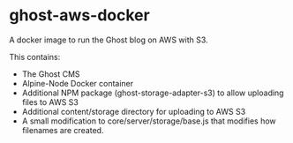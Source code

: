 # ghost-aws-docker
A docker image to run the Ghost blog on AWS with S3.

This contains:

* The Ghost CMS
* Alpine-Node Docker container
* Additional NPM package (ghost-storage-adapter-s3) to allow uploading files to AWS S3
* Additional content/storage directory for uploading to AWS S3
* A small modification to core/server/storage/base.js that modifies how filenames are created.